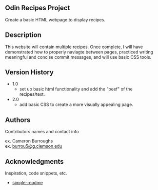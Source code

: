 ## Odin Recipes Project

Create a basic HTML webpage to display recipes.

## Description

This website will contain multiple recipes. Once complete, I will have demonstrated how to properly naviagte between pages, practiced writing meaningful and concise commit messages, and will use basic CSS tools.

## Version History
* 1.0 
    * set up basic html functionality and add the "beef" of the recipes/text.
* 2.0 
    * add basic CSS to create a more visually appealing page.


## Authors

Contributors names and contact info

ex. Cameron Burroughs  
ex. [burrou5@g.clemson.edu](mailto:burrou5@g.clemson.edu)

## Acknowledgments

Inspiration, code snippets, etc.
* [simple-readme](https://gist.github.com/DomPizzie/7a5ff55ffa9081f2de27c315f5018afc)